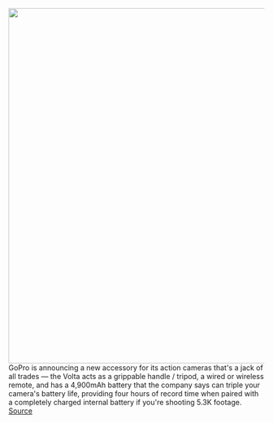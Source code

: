 <img src='https://cdn.vox-cdn.com/thumbor/z-eXyJSPdNlAU9feeA5Sev6nfQ8=/0x0:7348x4899/1200x800/filters:focal(3087x1863:4261x3037)/cdn.vox-cdn.com/uploads/chorus_image/image/70693453/BFARSACE_220330_5117_6.0.jpg' width='700px' /><br/>
GoPro is announcing a new accessory for its action cameras that's a jack of all trades — the Volta acts as a grippable handle / tripod, a wired or wireless remote, and has a 4,900mAh battery that the company says can triple your camera's battery life, providing four hours of record time when paired with a completely charged internal battery if you're shooting 5.3K footage.
<a href='https://www.theverge.com/2022/3/31/23003735/gopro-volta-tripod-handle-external-battery'> Source <a/>